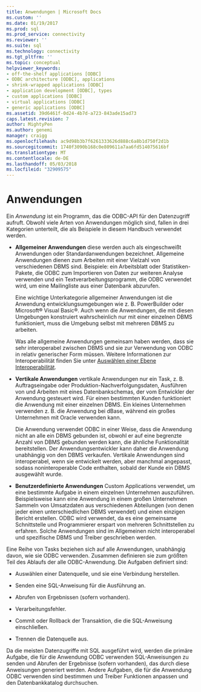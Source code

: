```yaml
---
title: Anwendungen | Microsoft Docs
ms.custom: ''
ms.date: 01/19/2017
ms.prod: sql
ms.prod_service: connectivity
ms.reviewer: ''
ms.suite: sql
ms.technology: connectivity
ms.tgt_pltfrm: ''
ms.topic: conceptual
helpviewer_keywords:
- off-the-shelf applications [ODBC]
- ODBC architecture [ODBC], applications
- shrink-wrapped applications [ODBC]
- application development [ODBC], types
- custom applications [ODBC]
- virtual applications [ODBC]
- generic applications [ODBC]
ms.assetid: 39d6461f-0d24-4b7d-a723-843ade15ad73
caps.latest.revision: 7
author: MightyPen
ms.author: genemi
manager: craigg
ms.openlocfilehash: ac9d98b3b7f6261333626d888c6a8b1d750f2d1b
ms.sourcegitcommit: 1740f3090b168c0e809611a7aa6fd514075616bf
ms.translationtype: MT
ms.contentlocale: de-DE
ms.lasthandoff: 05/03/2018
ms.locfileid: "32909575"
---
```

# <a name="applications"></a>Anwendungen
Ein *Anwendung* ist ein Programm, das die ODBC-API für den Datenzugriff aufruft. Obwohl viele Arten von Anwendungen möglich sind, fallen in drei Kategorien unterteilt, die als Beispiele in diesem Handbuch verwendet werden.  
  
-   **Allgemeiner Anwendungen** diese werden auch als eingeschweißt Anwendungen oder Standardanwendungen bezeichnet. Allgemeine Anwendungen dienen zum Arbeiten mit einer Vielzahl von verschiedenen DBMS sind. Beispiele: ein Arbeitsblatt oder Statistiken-Pakete, die ODBC zum Importieren von Daten zur weiteren Analyse verwenden und ein Textverarbeitungsprogramm, die ODBC verwendet wird, um eine Mailingliste aus einer Datenbank abzurufen.  
  
     Eine wichtige Unterkategorie allgemeiner Anwendungen ist die Anwendung entwicklungsumgebungen wie z. B. PowerBuilder oder Microsoft® Visual Basic®. Auch wenn die Anwendungen, die mit diesen Umgebungen konstruiert wahrscheinlich nur mit einer einzelnen DBMS funktioniert, muss die Umgebung selbst mit mehreren DBMS zu arbeiten.  
  
     Was alle allgemeine Anwendungen gemeinsam haben werden, dass sie sehr interoperabel zwischen DBMS und sie zur Verwendung von ODBC in relativ generischer Form müssen. Weitere Informationen zur Interoperabilität finden Sie unter [Auswählen einer Ebene Interoperabilität](../../odbc/reference/develop-app/choosing-a-level-of-interoperability.md).  
  
-   **Vertikale Anwendungen** vertikale Anwendungen nur ein Task, z. B. Auftragseingabe oder Produktion-Nachverfolgungsdaten, Ausführen von und Arbeiten mit eines Datenbankschemas, der vom Entwickler der Anwendung gesteuert wird. Für einen bestimmten Kunden funktioniert die Anwendung mit einer einzelnen DBMS. Ein kleines Unternehmen verwenden z. B. die Anwendung bei dBase, während ein großes Unternehmen mit Oracle verwenden kann.  
  
     Die Anwendung verwendet ODBC in einer Weise, dass die Anwendung nicht an alle ein DBMS gebunden ist, obwohl er auf eine begrenzte Anzahl von DBMS gebunden werden kann, die ähnliche Funktionalität bereitstellen. Der Anwendungsentwickler kann daher die Anwendung unabhängig von den DBMS verkaufen. Vertikale Anwendungen sind interoperabel, wenn sie entwickelt werden, aber manchmal angepasst, sodass noninteroperable Code enthalten, sobald der Kunde ein DBMS ausgewählt wurde.  
  
-   **Benutzerdefinierte Anwendungen** Custom Applications verwendet, um eine bestimmte Aufgabe in einem einzelnen Unternehmen auszuführen. Beispielsweise kann eine Anwendung in einem großen Unternehmen Sammeln von Umsatzdaten aus verschiedenen Abteilungen (von denen jeder einen unterschiedlichen DBMS verwendet) und einen einzigen Bericht erstellen. ODBC wird verwendet, da es eine gemeinsame Schnittstelle und Programmierer erspart von mehreren Schnittstellen zu erfahren. Solche Anwendungen sind im Allgemeinen nicht interoperabel und spezifische DBMS und Treiber geschrieben werden.  
  
 Eine Reihe von Tasks beziehen sich auf alle Anwendungen, unabhängig davon, wie sie ODBC verwenden. Zusammen definieren sie zum größten Teil des Ablaufs der alle ODBC-Anwendung. Die Aufgaben definiert sind:  
  
-   Auswählen einer Datenquelle, und sie eine Verbindung herstellen.  
  
-   Senden eine SQL-Anweisung für die Ausführung an.  
  
-   Abrufen von Ergebnissen (sofern vorhanden).  
  
-   Verarbeitungsfehler.  
  
-   Commit oder Rollback der Transaktion, die die SQL-Anweisung einschließen.  
  
-   Trennen die Datenquelle aus.  
  
 Da die meisten Datenzugriffe mit SQL ausgeführt wird, werden die primäre Aufgabe, die für die Anwendung ODBC verwenden SQL-Anweisungen zu senden und Abrufen der Ergebnisse (sofern vorhanden), das durch diese Anweisungen generiert werden. Andere Aufgaben, die für die Anwendung ODBC verwenden sind bestimmen und Treiber Funktionen anpassen und den Datenbankkatalog durchsuchen.
